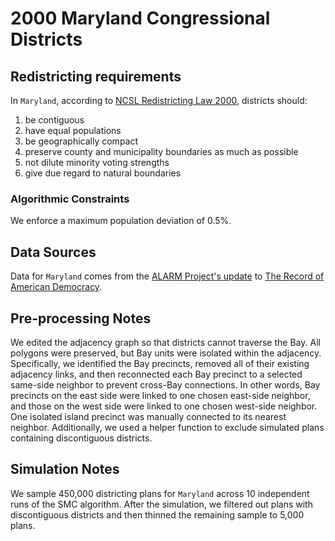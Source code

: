 # 2000 Maryland Congressional Districts

## Redistricting requirements
In ``Maryland``, according to [NCSL Redistricting Law 2000](https://web.archive.org/web/20041216185957/https://www.senate.mn/departments/scr/redist/red2000/Tab5appx.htm), districts should:

1. be contiguous
1. have equal populations
1. be geographically compact
1. preserve county and municipality boundaries as much as possible
1. not dilute minority voting strengths
1. give due regard to natural boundaries

### Algorithmic Constraints
We enforce a maximum population deviation of 0.5%.

## Data Sources
Data for ``Maryland`` comes from the [ALARM Project's update](https://dataverse.harvard.edu/dataset.xhtml?persistentId=doi:10.7910/DVN/ZV5KF3) to [The Record of American Democracy](https://road.hmdc.harvard.edu/).

## Pre-processing Notes
We edited the adjacency graph so that districts cannot traverse the Bay. All polygons were preserved, but Bay units were isolated within the adjacency. Specifically, we identified the Bay precincts, removed all of their existing adjacency links, and then reconnected each Bay precinct to a selected same-side neighbor to prevent cross-Bay connections. In other words, Bay precincts on the east side were linked to one chosen east-side neighbor, and those on the west side were linked to one chosen west-side neighbor. One isolated island precinct was manually connected to its nearest neighbor. Additionally, we used a helper function to exclude simulated plans containing discontiguous districts.

## Simulation Notes
We sample 450,000 districting plans for ``Maryland`` across 10 independent runs of the SMC algorithm.
After the simulation, we filtered out plans with discontiguous districts and then thinned the remaining sample to 5,000 plans.
